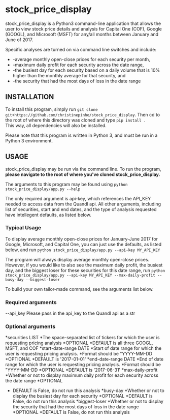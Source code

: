 # stock_price_display #

stock_price_display is a Python3 command-line application that allows the user to view stock price details
and analysis for Capital One (COF), Google (GOOGL), and Microsoft (MSFT) for any/all months between
January and June of 2017.

Specific analyses are turned on via command line switches and include:
* -average monthly open-close prices for each security per month,
* -maximum daily profit for each security across the date range,
* -the busiest day for each security based on a daily volume that is 10% higher than the monthly average
for that security, and
* -the security that had the most days of loss in the date range


## INSTALLATION ##

To install this program, simply run ```git clone git+https://github.com/christinepinho/stock_price_display```.
Then cd to the root of where this  directory was cloned and type ```pip install .```  
This way, all dependencies will also be installed.

Please note that this program is written in Python 3, and must be run in a Python 3 environment.


## USAGE ##

stock_price_display may be run via the command line. To run the program, **please navigate to the root 
of where you've cloned stock_price_display.**

The arguments to this program may be found using  ```python stock_price_display/app.py --help```

The only required argument is api-key, which references the API_KEY needed to access data from the
Quandl api. All other arguments, including list of securities, start and end dates, and the type of analysis
requested have intellegent defaults, as listed below.

### Typical Usage ###
To display average monthly open-close prices for January-June 2017 for Google, Microsoft, and Capital One,
you can just use the defaults, as listed below, and run ```python stock_price_display/app.py --api-key MY_API_KEY```

The program will always display average monthly open-close prices. However, if you would like to also see the
maximum daily profit, the busiest day, and the biggest loser for these securities for this date range, run 
```python stock_price_display/app.py --api-key MY_API_KEY --max-daily-profit --busy-day --biggest-loser```

To build your own tailor-made command, see the arguments list below.

### Required arguments ###
--api_key 
    Please pass in the api_key to the Quandl api as a str
    
### Optional arguments ###
*securities LIST
    *The space-separated list of tickers for which the user is requesting pricing analysis
    *OPTIONAL
    *DEFAULT is all three GOOGL, MSFT, and COF
*start-date-range DATE
    *Start of date range for which the user is requesting pricing analysis.
    *Format should be "YYYY-MM-DD
    *OPTIONAL
    *DEFAULT is '2017-01-01'
*end-date-range DATE
    *End of date range for which the user is requesting pricing analysis.
    *Format should be "YYYY-MM-DD
    *OPTIONAL
    *DEFAULT is '2017-06-31'
*max-daily-profit
    *Whether or not to display maximum daily profit for each security across the date range
    *OPTIONAL
   * DEFAULT is False, do not run this analysis
*busy-day
    *Whether or not to display the busiest day for each security
    *OPTIONAL
    *DEFAULT is False, do not run this analysis
*biggest-loser
    *Whether or not to display the security that had the most days of loss in the date range
    *OPTIONAL
    *DEFAULT is False, do not run this analysis
